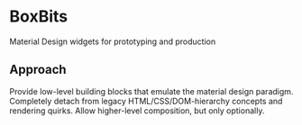 # BoxBits

Material Design widgets for prototyping and production

## Approach

Provide low-level building blocks that emulate the material design paradigm. Completely detach from legacy HTML/CSS/DOM-hierarchy concepts and rendering quirks. Allow higher-level composition, but only optionally.
